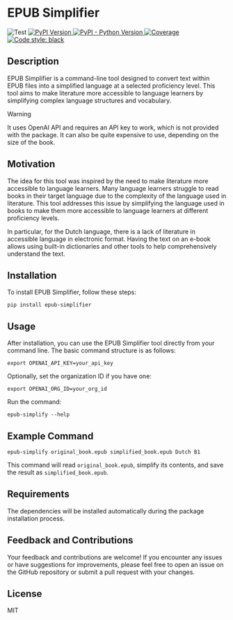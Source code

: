 # EPUB Simplifier

![Test](https://github.com/bubenkoff/epub-simplifier/actions/workflows/test.yml/badge.svg)
[![PyPI Version](https://img.shields.io/pypi/v/epub-simplifier.svg)
](https://pypi.python.org/pypi/epub-simplifier)
[![PyPI - Python Version](https://img.shields.io/pypi/pyversions/epub-simplifier)
](https://pypi.python.org/pypi/epub-simplifier)
[![Coverage](https://img.shields.io/coveralls/bubenkoff/epub-simplifier/main.svg)
](https://coveralls.io/r/bubenkoff/epub-simplifier)
[![Code style: black](https://img.shields.io/badge/code%20style-black-000000.svg)](https://github.com/psf/black)

## Description
EPUB Simplifier is a command-line tool designed to convert text within EPUB files into a simplified language at a selected proficiency level. This tool aims to make literature more accessible to language learners by simplifying complex language structures and vocabulary.

> [!WARNING]
> It uses OpenAI API and requires an API key to work, which is not provided with the package. It can also be quite expensive to use, depending on the size of the book.

## Motivation
The idea for this tool was inspired by the need to make literature more accessible to language learners. Many language learners struggle to read books in their target language due to the complexity of the language used in literature. This tool addresses this issue by simplifying the language used in books to make them more accessible to language learners at different proficiency levels.

In particular, for the Dutch language, there is a lack of literature in accessible language in electronic format. Having the text on an e-book allows using built-in dictionaries and other tools to help comprehensively understand the text.

## Installation
To install EPUB Simplifier, follow these steps:

``
pip install epub-simplifier
``

## Usage
After installation, you can use the EPUB Simplifier tool directly from your command line. The basic command structure is as follows:

``
export OPENAI_API_KEY=your_api_key
``

Optionally, set the organization ID if you have one:

``
export OPENAI_ORG_ID=your_org_id
``

Run the command:

``
epub-simplify --help
``

## Example Command

``
epub-simplify original_book.epub simplified_book.epub Dutch B1
``

This command will read `original_book.epub`, simplify its contents, and save the result as `simplified_book.epub`.

## Requirements
The dependencies will be installed automatically during the package installation process.

## Feedback and Contributions
Your feedback and contributions are welcome! If you encounter any issues or have suggestions for improvements, please feel free to open an issue on the GitHub repository or submit a pull request with your changes.

## License
MIT
